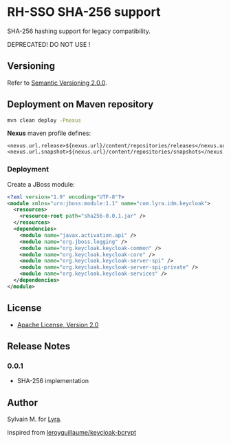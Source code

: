 # RH-SSO SHA-256 support

SHA-256 hashing support for legacy compatibility.

DEPRECATED! DO NOT USE !

## Versioning

Refer to [Semantic Versioning 2.0.0](http://semver.org/).

## Deployment on Maven repository

 ```bash
 mvn clean deploy -Pnexus
 ```
**Nexus** maven profile defines:

    <nexus.url.release>${nexus.url}/content/repositories/releases</nexus.url.release>
    <nexus.url.snapshot>${nexus.url}/content/repositories/snapshots</nexus.url.snapshot>


### Deployment

Create a JBoss module:

```xml
<?xml version="1.0" encoding="UTF-8"?>
<module xmlns="urn:jboss:module:1.1" name="com.lyra.idm.keycloak">
  <resources>
    <resource-root path="sha256-0.0.1.jar" />
  </resources>
  <dependencies>
    <module name="javax.activation.api" />
    <module name="org.jboss.logging" />
    <module name="org.keycloak.keycloak-common" />
    <module name="org.keycloak.keycloak-core" />
    <module name="org.keycloak.keycloak-server-spi" />
    <module name="org.keycloak.keycloak-server-spi-private" />
    <module name="org.keycloak.keycloak-services" />
  </dependencies>
</module>
```

## License

* [Apache License, Version 2.0](https://www.apache.org/licenses/LICENSE-2.0)

## Release Notes

### 0.0.1

* SHA-256 implementation

## Author

Sylvain M. for [Lyra](https://lyra.com).

Inspired from [leroyguillaume/keycloak-bcrypt](https://github.com/leroyguillaume/keycloak-bcrypt)

